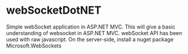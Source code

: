 # webSocketDotNET
Simple webSocket application in ASP.NET MVC. This will give a basic understanding of websocket in ASP.NET MVC. webSocket API has been used with raw javascript. On the server-side, install a nuget package Microsoft.WebSockets
